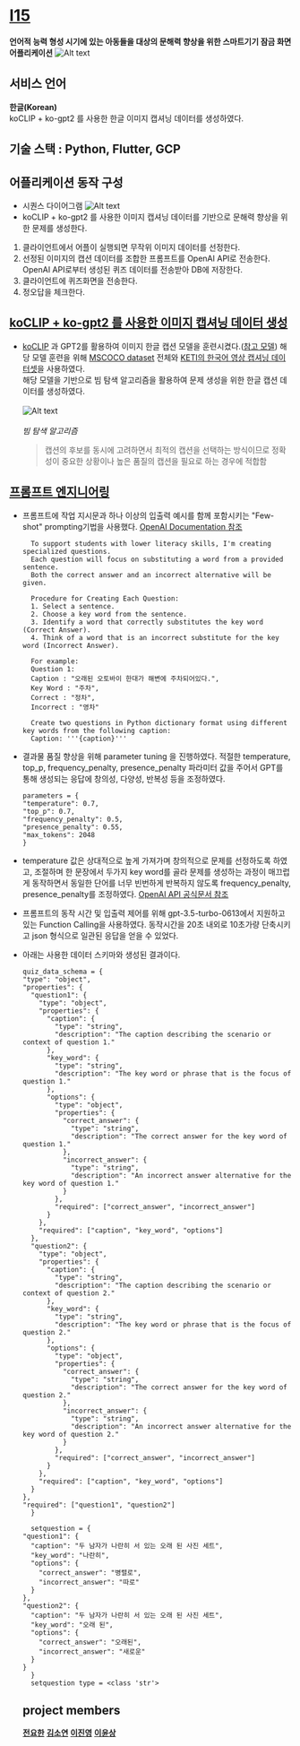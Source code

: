 # [I15](https://github.com/elliekim9881/AIFFELthon_I15)
**언어적 능력 형성 시기에 있는 아동들을 대상의 문해력 향상을 위한
스마트기기 잠금 화면 어플리케이션**
![Alt text](image.png)

## 서비스 언어
**한글(Korean)**<br>
koCLIP + ko-gpt2 를 사용한 한글 이미지 캡셔닝 데이터를 생성하였다.

## 기술 스택 : Python, Flutter, GCP


## 어플리케이션 동작 구성
- 시퀀스 다이어그램
  ![Alt text](i15_%EC%8B%9C%ED%80%80%EC%8A%A4.png)
- koCLIP + ko-gpt2 를 사용한 이미지 캡셔닝 데이터를 기반으로 문해력 향상을 위한 문제를 생성한다.
1. 클라이언트에서 어플이 실행되면 무작위 이미지 데이터를 선정한다.
2. 선정된 이미지의 캡션 데이터를 조합한 프롬프트를 OpenAI API로 전송한다. OpenAI API로부터 생성된 퀴즈 데이터를 전송받아 DB에 저장한다.
3. 클라이언트에 퀴즈화면을 전송한다.
4. 정오답을 체크한다.
   
## [koCLIP + ko-gpt2 를 사용한 이미지 캡셔닝 데이터 생성]()
- [koCLIP](https://huggingface.co/koclip) 과 GPT2를 활용하여 이미지 한글 캡션 모델을 훈련시켰다.([참고 모델](https://www.reddit.com/r/MachineLearning/comments/q3xon8/p_fast_and_simple_image_captioning_model_using/)) 해당 모델 훈련을 위해 [MSCOCO dataset](https://cocodataset.org/#home) 전체와 [KETI의 한국어 영상 캡셔닝 데이터셋](https://aihub.or.kr/aihubdata/data/view.do?currMenu=120&topMenu=100&aihubDataSe=extrldata&dataSetSn=261)을 사용하였다. <br>
  해당 모델을 기반으로 빔 탐색 알고리즘을 활용하여 문제 생성을 위한 한글 캡션 데이터를 생성하였다.<br><br>
  ![Alt text](image-1.png)<br><br>
  *빔 탐색 알고리즘*
  > 캡션의 후보를 동시에 고려하면서 최적의 캡션을 선택하는 방식이므로 정확성이 중요한 상황이나 높은 품질의 캡션을 필요로 하는 경우에 적합함

  
## [프롬프트 엔지니어링]()
- 프롬프트에 작업 지시문과 하나 이상의 입출력 예시를 함께 포함시키는 "Few-shot" prompting기법을 사용했다. [OpenAI Documentation 참조](https://platform.openai.com/docs/quickstart/add-some-examples?ref=seongjin.me&context=python)<br>
  ```
    To support students with lower literacy skills, I'm creating specialized questions.
    Each question will focus on substituting a word from a provided sentence.
    Both the correct answer and an incorrect alternative will be given.

    Procedure for Creating Each Question:
    1. Select a sentence.
    2. Choose a key word from the sentence.
    3. Identify a word that correctly substitutes the key word (Correct Answer).
    4. Think of a word that is an incorrect substitute for the key word (Incorrect Answer).

    For example:
    Question 1:
    Caption : "오래된 오토바이 한대가 해변에 주차되어있다.",
    Key Word : "주차",
    Correct : "정차",
    Incorrect : "영차"

    Create two questions in Python dictionary format using different key words from the following caption:
    Caption: '''{caption}'''
  ```
- 결과물 품질 향상을 위해 parameter tuning 을 진행하였다. 적절한 temperature, top_p, frequency_penalty, presence_penalty 파라미터 값을 주어서 GPT를 통해 생성되는 응답에 창의성, 다양성, 반복성 등을 조정하였다.
    ```
    parameters = {
    "temperature": 0.7,
    "top_p": 0.7,
    "frequency_penalty": 0.5,
    "presence_penalty": 0.55,
    "max_tokens": 2048
    }
    ```
- temperature 값은 상대적으로 높게 가져가며 창의적으로 문제를 선정하도록 하였고, 조절하며 한 문장에서 두가지 key word를 골라 문제를 생성하는 과정이 매끄럽게 동작하면서 동일한 단어를 너무 빈번하게 반복하지 않도록 frequency_penalty, presence_penalty를 조정하였다. [OpenAI API 공식문서 참조](https://platform.openai.com/docs/api-reference/chat/create?ref=seongjin.me)

- 프롬프트의 동작 시간 및 입출력 제어를 위해 gpt-3.5-turbo-0613에서 지원하고 있는 Function Calling을 사용하였다. 동작시간을 20초 내외로 10초가량 단축시키고 json 형식으로 일관된 응답을 얻을 수 있었다.
- 아래는 사용한 데이터 스키마와 생성된 결과이다.
  ```
  quiz_data_schema = {
  "type": "object",
  "properties": {
    "question1": {
      "type": "object",
      "properties": {
        "caption": {
          "type": "string",
          "description": "The caption describing the scenario or context of question 1."
        },
        "key_word": {
          "type": "string",
          "description": "The key word or phrase that is the focus of question 1."
        },
        "options": {
          "type": "object",
          "properties": {
            "correct_answer": {
              "type": "string",
              "description": "The correct answer for the key word of question 1."
            },
            "incorrect_answer": {
              "type": "string",
              "description": "An incorrect answer alternative for the key word of question 1."
            }
          },
          "required": ["correct_answer", "incorrect_answer"]
        }
      },
      "required": ["caption", "key_word", "options"]
    },
    "question2": {
      "type": "object",
      "properties": {
        "caption": {
          "type": "string",
          "description": "The caption describing the scenario or context of question 2."
        },
        "key_word": {
          "type": "string",
          "description": "The key word or phrase that is the focus of question 2."
        },
        "options": {
          "type": "object",
          "properties": {
            "correct_answer": {
              "type": "string",
              "description": "The correct answer for the key word of question 2."
            },
            "incorrect_answer": {
              "type": "string",
              "description": "An incorrect answer alternative for the key word of question 2."
            }
          },
          "required": ["correct_answer", "incorrect_answer"]
        }
      },
      "required": ["caption", "key_word", "options"]
    }
  },
  "required": ["question1", "question2"]
    }
  ```
  ```
    setquestion = {
  "question1": {
    "caption": "두 남자가 나란히 서 있는 오래 된 사진 세트",
    "key_word": "나란히",
    "options": {
      "correct_answer": "병렬로",
      "incorrect_answer": "따로"
    }
  },
  "question2": {
    "caption": "두 남자가 나란히 서 있는 오래 된 사진 세트",
    "key_word": "오래 된",
    "options": {
      "correct_answer": "오래된",
      "incorrect_answer": "새로운"
    }
  }
    }
    setquestion type = <class 'str'>
  ```

  ## project members
  [**전요한**](https://github.com/753x)
  [**김소연**](https://github.com/elliekim9881)
  [**이진영**](https://github.com/Jinyoung9393)
  [**이윤상**](https://github.com/lys678)
